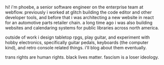 hi! i'm phoebe, a senior software engineer on the enterprise team at webflow.
previously i worked at glitch building the code editor and other developer
tools, and before that i was architecting a new website in react for an
automotive parts retailer chain. a long time ago i was also building websites
and calendaring systems for public libraries across north america.

outside of work i design tabletop rpgs, play guitar, and experiment with hobby
electronics, specifically guitar pedals, keyboards (the computer kind), and
retro console related things. i'll blog about them eventually.

trans rights are human rights. black lives matter. fascism is a loser ideology.
